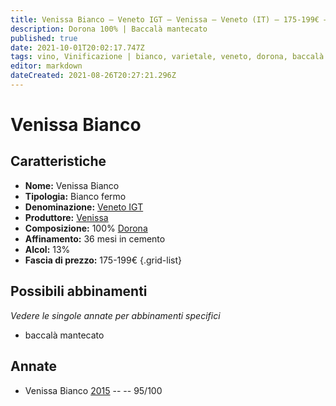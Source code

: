 ```yaml
---
title: Venissa Bianco – Veneto IGT – Venissa – Veneto (IT) – 175-199€ – 5★
description: Dorona 100% | Baccalà mantecato
published: true
date: 2021-10-01T20:02:17.747Z
tags: vino, Vinificazione | bianco, varietale, veneto, dorona, baccalà mantecato, fermo, Valutazioni | 5 stelle, Prezzi | 175-199€
editor: markdown
dateCreated: 2021-08-26T20:27:21.296Z
---
```


# Venissa Bianco

## Caratteristiche
- **Nome:** Venissa Bianco
- **Tipologia:** Bianco fermo
- **Denominazione:** [Veneto IGT](/denominazioni/Italia/Veneto/IGT/Veneto) 
- **Produttore:** [Venissa](/produttori/Italia/Venissa/Venissa) 
- **Composizione:** 100% [Dorona](/vitigni/Italia/bacca-bianca/dorona) 
- **Affinamento:** 36 mesi in cemento 
- **Alcol:** 13%
- **Fascia di prezzo:** 175-199€
{.grid-list}




## Possibili abbinamenti
*Vedere le singole annate per abbinamenti specifici*

- baccalà mantecato

## Annate
- Venissa Bianco [2015](vini/Italia/Veneto/Venissa/Venissa-Bianco/2015) -- <span class="star-5"></span> -- 95/100
